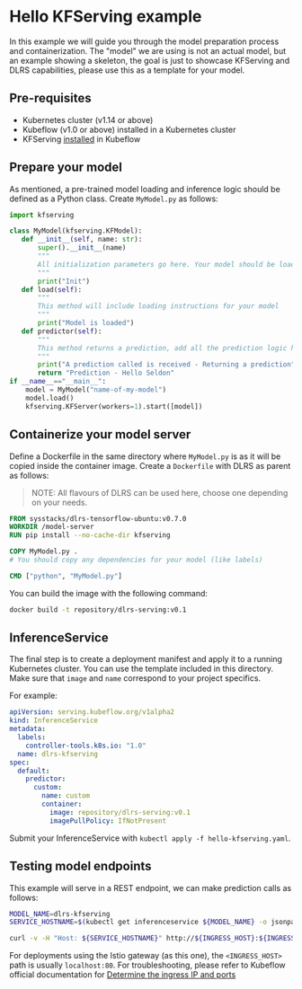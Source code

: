 # Hello KFServing example

In this example we will guide you through the model preparation process and containerization. The "model" we are using is not an actual model, but an example showing a skeleton, the goal is just to showcase KFServing and DLRS capabilities, please use this as a template for your model.

## Pre-requisites

* Kubernetes cluster (v1.14 or above)
* Kubeflow (v1.0 or above) installed in a Kubernetes cluster
* KFServing [installed](https://github.com/kubeflow/kfserving/#kfserving-in-kubeflow-installation) in Kubeflow

## Prepare your model

As mentioned, a pre-trained model loading and inference logic should be defined as a Python class. Create `MyModel.py` as follows:
```python
import kfserving

class MyModel(kfserving.KFModel):
   def __init__(self, name: str):
       super().__init__(name)
       """
       All initialization parameters go here. Your model should be loaded in this section.
       """
       print("Init")
   def load(self):
       """
       This method will include loading instructions for your model
       """
       print("Model is loaded")
   def predictor(self):
       """
       This method returns a prediction, add all the prediction logic here.
       """
       print("A prediction called is received - Returning a prediction")
       return "Prediction - Hello Seldon"
if __name__=="__main__":
    model = MyModel("name-of-my-model")
    model.load()
    kfserving.KFServer(workers=1).start([model])
```

## Containerize your model server

Define a Dockerfile in the same directory where `MyModel.py` is as it will be copied inside the container image. Create a `Dockerfile` with DLRS as parent as follows:

> NOTE: All flavours of DLRS can be used here, choose one depending on your needs.

```Dockerfile
FROM sysstacks/dlrs-tensorflow-ubuntu:v0.7.0
WORKDIR /model-server
RUN pip install --no-cache-dir kfserving

COPY MyModel.py .
# You should copy any dependencies for your model (like labels)

CMD ["python", "MyModel.py"]
```

You can build the image with the following command:

```bash
docker build -t repository/dlrs-serving:v0.1
```

## InferenceService

The final step is to create a deployment manifest and apply it to a running Kubernetes cluster. You can use the template included in this directory. Make sure that `image` and `name` correspond to your project specifics.

For example:

```yaml
apiVersion: serving.kubeflow.org/v1alpha2
kind: InferenceService
metadata:
  labels:
    controller-tools.k8s.io: "1.0"
  name: dlrs-kfserving
spec:
  default:
    predictor:
      custom:
        name: custom
        container:
          image: repository/dlrs-serving:v0.1
          imagePullPolicy: IfNotPresent
```

Submit your InferenceService with `kubectl apply -f hello-kfserving.yaml`.

## Testing model endpoints

This example will serve in a REST endpoint, we can make prediction calls as follows:

```bash
MODEL_NAME=dlrs-kfserving
SERVICE_HOSTNAME=$(kubectl get inferenceservice ${MODEL_NAME} -o jsonpath='{.status.url}' | cut -d "/" -f 3)

curl -v -H "Host: ${SERVICE_HOSTNAME}" http://${INGRESS_HOST}:${INGRESS_PORT}/v1/models/${MODEL_NAME}:predict -d <data, this can be a path to a JSON file>
```

For deployments using the Istio gateway (as this one), the `<INGRESS_HOST>` path is usually `localhost:80`. For troubleshooting, please refer to Kubeflow official documentation for [Determine the ingress IP and ports](https://github.com/kubeflow/kfserving/blob/master/README.md#determine-the-ingress-ip-and-ports)
